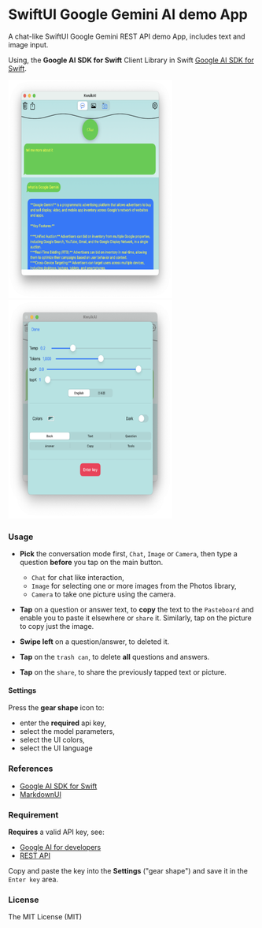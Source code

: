 # SwiftUI Google Gemini AI demo App

A chat-like SwiftUI Google Gemini REST API demo App, includes text and image input.

Using, the **Google AI SDK for Swift** Client Library in Swift [Google AI SDK for Swift](https://github.com/google/generative-ai-swift).


<p float="left">
  <img src="Images/s2.png" width="333"  height="444" />
    <img src="Images/s1.png" width="333"  height="444" />
</p>


### Usage

-   **Pick** the conversation mode first, `Chat`, `Image` or `Camera`, 
then type a question **before** you tap on the main button.

    - `Chat` for chat like interaction,
    - `Image` for selecting one or more images from the Photos library,
    - `Camera` to take one picture using the camera.
    
-   **Tap** on a question or answer text, to **copy** the text to the `Pasteboard` and enable you to paste it elsewhere or `share` it. Similarly, tap on the picture to copy just the image.
  
-   **Swipe left** on a question/answer, to deleted it.
  
-   **Tap** on the `trash can`, to delete **all** questions and answers. 

-   **Tap** on the `share`, to share the previously tapped text or picture. 


#### Settings

Press the **gear shape** icon to:

-   enter the **required** api key,
-   select the model parameters,
-   select the UI colors,
-   select the UI language
  
### References

-    [Google AI SDK for Swift](https://github.com/google/generative-ai-swift)
-    [MarkdownUI](https://github.com/gonzalezreal/swift-markdown-ui)

### Requirement

**Requires** a valid API key, see:

-    [Google AI for developers](https://ai.google.dev/)
-    [REST API](https://ai.google.dev/tutorials/rest_quickstart)

Copy and paste the key into the **Settings** ("gear shape") and save it in the `Enter key` area.

### License

The MIT License (MIT)
